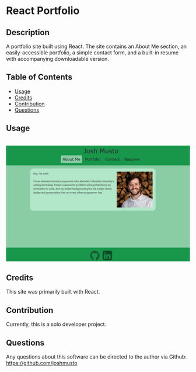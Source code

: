 # React Portfolio

## Description

A portfolio site built using React. The site contains an About Me section, an easily-accessible portfolio, a simple contact form, and a built-in resume with accompanying downloadable version.

## Table of Contents

- [Usage](#usage)
- [Credits](#credits)
- [Contribution](#contribution)
- [Questions](#questions)

## Usage

<br>![screenshot of site](./src/assets/screenshot.PNG)

## Credits

This site was primarily built with React.

## Contribution

Currently, this is a solo developer project.

## Questions

Any questions about this software can be directed to the author via
Github: https://github.com/joshmusto